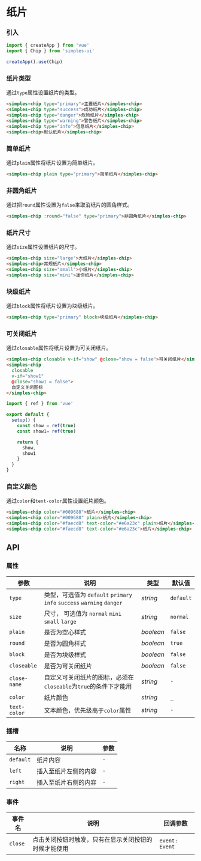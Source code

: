# 纸片

### 引入

```js
import { createApp } from 'vue'
import { Chip } from 'simples-ui'

createApp().use(Chip)
```

### 纸片类型

通过`type`属性设置纸片的类型。

```html
<simples-chip type="primary">主要纸片</simples-chip>
<simples-chip type="success">成功纸片</simples-chip>
<simples-chip type="danger">危险纸片</simples-chip>
<simples-chip type="warning">警告纸片</simples-chip>
<simples-chip type="info">信息纸片</simples-chip>
<simples-chip>默认纸片</simples-chip>
```

### 简单纸片

通过`plain`属性将纸片设置为简单纸片。

```html
<simples-chip plain type="primary">简单纸片</simples-chip>
```

### 非圆角纸片

通过把`round`属性设置为`false`来取消纸片的圆角样式。

```html
<simples-chip :round="false" type="primary">非圆角纸片</simples-chip>
```

### 纸片尺寸

通过`size`属性设置纸片的尺寸。

```html
<simples-chip size="large">大纸片</simples-chip>
<simples-chip>常规纸片</simples-chip>
<simples-chip size="small">小纸片</simples-chip>
<simples-chip size="mini">迷你纸片</simples-chip>
```

### 块级纸片

通过`block`属性将纸片设置为块级纸片。

```html
<simples-chip type="primary" block>块级纸片</simples-chip>
```

### 可关闭纸片

通过`closable`属性将纸片设置为可关闭纸片。

```html
<simples-chip closable v-if="show" @close="show = false">可关闭纸片</simples-chip>
<simples-chip
  closable
  v-if="show1"
  @close="show1 = false">
  自定义关闭图标
</simples-chip>
```

```js
import { ref } from 'vue'

export default {
  setup() {
    const show = ref(true)
    const show1= ref(true)

    return { 
      show, 
      show1 
    }
  }
}
```

### 自定义颜色

通过`color`和`text-color`属性设置纸片颜色。

```html
<simples-chip color="#009688">纸片</simples-chip>
<simples-chip color="#009688" plain>纸片</simples-chip>
<simples-chip color="#faecd8" text-color="#e6a23c" plain>纸片</simples-chip>
<simples-chip color="#faecd8" text-color="#e6a23c">纸片</simples-chip>
```


## API

### 属性

| 参数 | 说明 | 类型 | 默认值 |
| ---- | ---- | ---- | ---- |
| `type` | 类型，可选值为 `default` `primary` `info` `success` `warning` `danger` | _string_ | `default` |
| `size` | 尺寸， 可选值为 `normal` `mini` `small` `large` | _string_ | `normal` |
| `plain` | 是否为空心样式 | _boolean_ | `false` |
| `round` | 是否为圆角样式 | _boolean_ | `true` |
| `block` | 是否为块级样式 | _boolean_ | `false` |
| `closeable` | 是否为可关闭纸片 | _boolean_ | `false` |
| `close-name` | 自定义可关闭纸片的图标，必须在`closeable`为`true`的条件下才能用 | _string_ | `-` |
| `color` | 纸片颜色 | _string_ | `_` |
| `text-color` | 文本颜色，优先级高于`color`属性 | _string_ | `-` |

### 插槽

| 名称 | 说明 | 参数 |
| ---- | ---- | ----|
| `default` | 纸片内容 | `-` |
| `left` | 插入至纸片左侧的内容 | `-` |
| `right` | 插入至纸片右侧的内容 | `-` |

### 事件

| 事件名 | 说明 | 回调参数 |
| ---- | ---- | ---- |
| `close` | 点击关闭按钮时触发，只有在显示关闭按钮的时候才能使用 | `event: Event`  |


